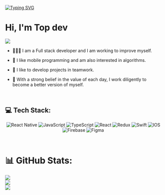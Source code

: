 
[![Typing SVG](https://readme-typing-svg.demolab.com?font=Sedan+SC&size=28&pause=1000&color=FFC606&vCenter=true&random=false&width=600&lines=Be+better+today+than+you+were+yesterday)](https://git.io/typing-svg)

# Hi, I'm Top dev  

  [![](https://visitcount.itsvg.in/api?id=muazzeza&icon=0&color=0)](https://visitcount.itsvg.in)

  
-  👩🏻‍💻 I am a Full stack developer and I am working to improve myself.     
  

- 🎯 I like mobile programming and am also interested in algorithms.  
 
 
- 💫  I like to develop projects in teamwork.  

- 🦾  With a strong belief in the value of each day, I work diligently to become a better version of myself.

<br/>  
 

## 💻 Tech Stack:
<div align="center">

![React Native](https://img.shields.io/badge/react_native-%2320232a.svg?style=for-the-badge&logo=react&logoColor=%2361DAFB) 
![JavaScript](https://img.shields.io/badge/javascript-%23323330.svg?style=for-the-badge&logo=javascript&logoColor=%23F7DF1E) 
![TypeScript](https://img.shields.io/badge/typescript-%23007ACC.svg?style=for-the-badge&logo=typescript&logoColor=white) 
![React](https://img.shields.io/badge/react-%2320232a.svg?style=for-the-badge&logo=react&logoColor=%2361DAFB) 
![Redux](https://img.shields.io/badge/redux-%23593d88.svg?style=for-the-badge&logo=redux&logoColor=white) 
![Swift](https://img.shields.io/badge/swift-F54A2A?style=for-the-badge&logo=swift&logoColor=white) 
![IOS](https://img.shields.io/badge/IOS-%2320232a.svg?style=for-the-badge&logo=apple&logoColor=white)
![Firebase](https://img.shields.io/badge/firebase-%23039BE5.svg?style=for-the-badge&logo=firebase)
![Figma](https://img.shields.io/badge/figma-%23F24E1E.svg?style=for-the-badge&logo=figma&logoColor=white) 

</div>



<br/> 

# 📊 GitHub Stats:
![](https://github-readme-stats.vercel.app/api?username=muazzeza&theme=holi&hide_border=false&include_all_commits=true&count_private=true)<br/>
![](https://github-readme-streak-stats.herokuapp.com/?user=muazzeza&theme=dark&hide_border=false)<br/>
![](https://github-readme-stats.vercel.app/api/top-langs/?username=muazzeza&theme=holi&hide_border=false&include_all_commits=true&count_private=true&layout=compact)

<!-- Proudly created with GPRM ( https://gprm.itsvg.in ) -->



